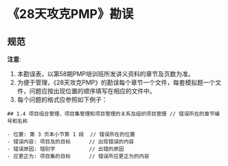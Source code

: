 # 《28天攻克PMP》勘误

## 规范

**注意**:

1. 本勘误表，以第58期PMP培训班所发讲义资料的章节及页数为准。
1. 为便于管理，《28天攻克PMP》的勘误每个章节一个文件，每套模拟题一个文件，问题应按出现位置的顺序填写在相应的文件中。
1. 每个问题的格式应参照如下例子：

```text
## 1.4 项目组合管理、项目集管理和项目管理的关系及组织项目管理 // 错误所在的章节编号和名称

- 位置: 第 3 页本小节第 1 段  // 错误所在的位置
- 错误内容: 项目及的目标      // 出现错误的内容
- 错误原因: 错别字           // 出错的原因
- 应更正为: 项目集的目标      // 错误所应更正为的内容
```
